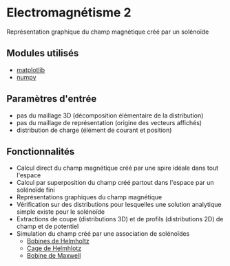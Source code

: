 # Electromagnétisme 2

Représentation graphique du champ magnétique créé par un solénoïde

## Modules utilisés
- [matplotlib](https://matplotlib.org/)
- [numpy](https://numpy.org/)

## Paramètres d'entrée
- pas du maillage 3D (décomposition élémentaire de la distribution)
- pas du maillage de représentation (origine des vecteurs affichés)
- distribution de charge (élément de courant et position)

## Fonctionnalités
- Calcul direct du champ magnétique créé par une spire idéale dans tout l'espace
- Calcul par superposition du champ créé partout dans l'espace par un solénoïde fini
- Représentations graphiques du champ magnétique
- Vérification sur des distributions pour lesquelles une solution analytique simple existe pour le solénoïde
- Extractions de coupe (distributions 3D) et de profils (distributions 2D) de champ et de potentiel
- Simulation du champ créé par une association de solénoïdes 
	+ [Bobines de Helmholtz](https://fr.wikipedia.org/wiki/Bobines_de_Helmholtz)
	+ [Cage de Helmhlotz](https://uccubecats.github.io/HelmholtzCage.html)
	+ [Bobine de Maxwell](https://fr.wikipedia.org/wiki/Bobines_de_Maxwell)
